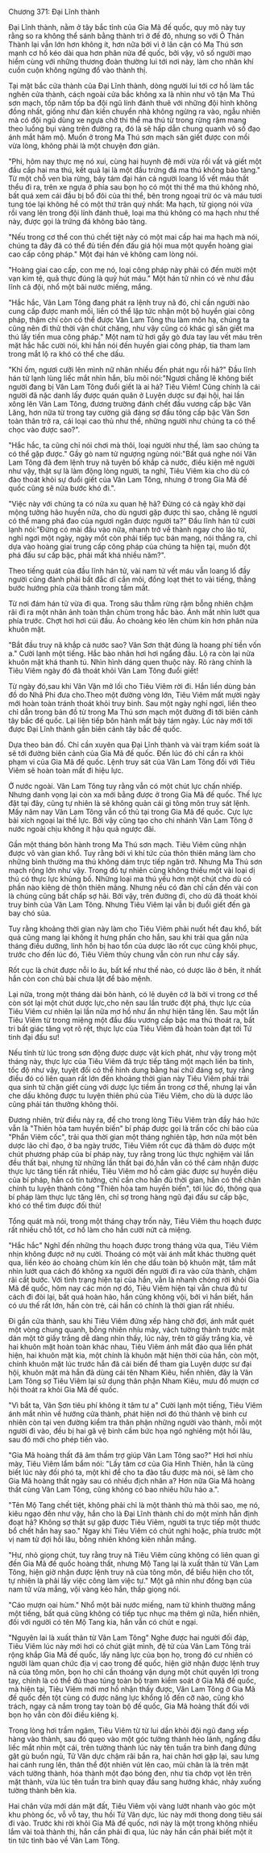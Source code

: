 




Chương 371: Đại Lĩnh thành


Đại Lĩnh thành, nằm ở tây bắc tỉnh của Gia Mã đế quốc, quy mô này tuy rằng so ra không thể sánh bằng thành trì ở đế đô, nhưng so với Ô Thản Thành lại vẫn lớn hơn không ít, hơn nữa bởi vì ở lân cận có Ma Thú sơn mạnh cơ hồ kéo dài qua hơn phân nửa đế quốc, bởi vậy, vô số người mạo hiểm cùng với những thương đoàn thường lui tới nơi này, làm cho nhân khí cuồn cuộn không ngừng đổ vào thành thị.

Tại mặt bắc cửa thành của Đại Lĩnh thành, dòng người lui tới cơ hồ làm tắc nghẽn cửa thành, cách ngoài cửa bắc không xa là nhìn như vô tận Ma Thú sơn mạch, tốp năm tốp ba đội ngũ lính đánh thuê với những đội hình không đồng nhất, giống như đàn kiến chuyển nhà không ngừng ra vào, ngẫu nhiên mà có đội ngũ dùng xe ngựa chở thi thể ma thú từ trong rừng rậm mang theo luồng bụi vàng trên đường ra, đó là sẽ hấp dẫn chung quanh vô số đạo ánh mắt hâm mộ. Muốn ở trong Ma Thú sơn mạch săn giết được con mồi vừa lòng, không phải là một chuyện đơn giản.

"Phi, hôm nay thực mẹ nó xui, cùng hai huynh đệ mới vừa rồi vất vả giết một đầu cấp hai ma thú, kết quả lại là một đầu trứng đá ma thú không bảo tàng." Từ một chỗ ven bìa rừng, bảy tám đại hán cả người loang lổ vết máu thất thểu đi ra, trên xe ngựa ở phía sau bọn họ có một thi thể ma thú không nhỏ, bất quá xem cái đầu bị bổ đôi của thi thể, bên trong ngoại trừ óc và máu tươi tung tóe lại không hề có một thứ trân quý nhất: Ma hạch, từ giọng nói vừa rồi vang lên trong đội lính đánh thuê, loại ma thú không có ma hạch như thế này, được gọi là trứng đá không bảo tàng.

"Nếu trong cơ thể con thú chết tiệt này có một mai cấp hai ma hạch mà nói, chúng ta đây đã có thể đủ tiền đến đấu giá hội mua một quyển hoàng giai cao cấp công pháp." Một đại hán vẻ không cam lòng nói.

"Hoàng giai cao cấp, con mẹ nó, loại công pháp này phải có đến mười một vạn kim tệ, quả thực đúng là quỷ hút máu." Một hán tử nhìn có vẻ như đầu lĩnh cả đội, nhổ một bãi nước miếng, mắng.

"Hắc hắc, Vân Lam Tông đang phát ra lệnh truy nã đó, chỉ cần người nào cung cấp được manh mối, liền có thể lập tức nhận một bộ huyền giai công pháp, thậm chí còn có thể được Vân Lam Tông thu làm môn hạ, chúng ta cũng nên đi thử thời vận chút chăng, như vậy cũng có khác gì săn giết ma thú lấy tiền mua công pháp." Một nam tử hơi gầy gò đưa tay lau vết máu trên mặt hắc hắc cười nói, khi hắn nói đến huyền giai công pháp, tia tham lam trong mắt lộ ra khó có thể che dấu.

"Khỉ ốm, ngươi cưỡi lên mình nữ nhân nhiều đến phát ngu rồi hả?" Đầu lĩnh hán tử lạnh lùng liếc mắt nhìn hắn, bĩu môi nói:"Ngươi chẳng lẽ không biết người đang bị Vân Lam Tông đuổi giết là ai hả? Tiêu Viêm! Cũng chính là cái người đã nặc danh lấy được quán quân ở Luyện dược sư đại hội, hai lần xông lên Vân Lam Tông, đương trường đánh chết đấu vương cấp bậc Vân Lăng, hơn nữa từ trong tay cường giả đáng sợ đấu tông cấp bậc Vân Sơn toàn thân trở ra, cái loại cao thủ như thế, những người như chúng ta có thể chọc vào được sao?".

"Hắc hắc, ta cũng chỉ nói chơi mà thôi, loại người như thế, làm sao chúng ta có thể gặp được." Gầy gò nam tử ngượng ngùng nói:"Bất quá nghe nói Vân Lam Tông đã đem lệnh truy nã tuyên bố khắp cả nước, điều kiện mê người như vậy, thật sự là làm động lòng người, ta nghĩ, Tiêu Viêm kia cho dù có đào thoát khỏi sự đuổi giết của Vân Lam Tông, nhưng ở trong Gia Mã đế quốc cũng sẽ nửa bước khó đi.".

"Việc này với chúng ta có nửa xu quan hệ hả? Đừng có cả ngày khờ dại mộng tưởng hão huyền nữa, cho dù ngươi gặp được thì sao, chẳng lẽ ngươi có thể mang phá đao của ngươi ngăn được người ta?" Đầu lĩnh hán tử cười lạnh nói:"Đừng có mài đầu vào nữa, nhanh trở về thành ngay cho lão tử, nghỉ ngơi một ngày, ngày mốt còn phải tiếp tục bán mạng, nói thẳng ra, chỉ dựa vào hoàng giai trung cấp công pháp của chúng ta hiện tại, muốn đột phá đấu sư cấp bậc, phải mất khá nhiều năm?".

Theo tiếng quát của đầu lĩnh hán tử, vài nam tử vết máu vẫn loang lổ đầy người cũng đành phải bất đắc dĩ cắn môi, đồng loạt thét to vài tiếng, thẳng bước hướng phía cửa thành trong tầm mắt.

Từ nơi đám hán tử vừa đi qua. Trong sâu thẳm rừng rậm bỗng nhiên chậm rãi đi ra một nhân ảnh toàn thân chùm trong hắc bào. Ánh mắt nhìn lướt qua phía trước. Chợt hơi hơi cúi đầu. Áo choàng kéo lên chùm kín hơn phân nửa khuôn mặt.

"Bắt đầu truy nã khắp cả nước sao? Vân Sơn thật đúng là hoang phí tiền vốn a." Cười lạnh một tiếng. Hắc bào nhân hơi hơi ngẩng đầu. Lộ ra còn lại nửa khuôn mặt khá thanh tú. Nhìn hình dáng quen thuộc này. Rõ ràng chính là Tiêu Viêm ngày đó đã thoát khỏi Vân Lam Tông đuổi giết!

Từ ngày đó,sau khi Vân Vận mở lối cho Tiêu Viêm rời đi. Hắn liền dùng bản đồ do Nhã Phi đưa cho.Theo một đường vòng lớn, Tiêu Viêm mất mười ngày mới hoàn toàn tránh thoát khỏi truy binh. Sau một ngày nghỉ ngơi, liền theo chỉ dẫn trong bản đồ từ trong Ma Thú sơn mạch một đường đi tới biên cảnh tây bắc đế quốc. Lại liên tiếp bôn hành mất bảy tám ngày. Lúc này mới tới được Đại Lĩnh thành gần biên cảnh tây bắc đế quốc.

Dựa theo bản đồ. Chỉ cần xuyên qua Đại Lĩnh thành và vài trạm kiểm soát là sẽ tới đường biên cảnh của Gia Mã đế quốc. Đến lúc đó chỉ cần ra khỏi phạm vi của Gia Mã đế quốc. Lệnh truy sát của Vân Lam Tông đối với Tiêu Viêm sẽ hoàn toàn mất đi hiệu lực.

Ở nước ngoài. Vân Lam Tông tuy rằng vẫn có một chút lực chấn nhiếp. Nhưng danh vọng lại còn xa mới bằng được ở trong Gia Mã đế quốc. Thế lực đặt tại đây, cũng tự nhiên là sẽ không quản cái gì tông môn truy sát lệnh. Mấy năm nay Vân Lam Tông vẫn cố thủ tại trong Gia Mã đế quốc. Cực lực bài xích ngoại lai thế lực. Bởi vậy cũng tạo cho chi nhánh Vân Lam Tông ở nước ngoài chịu không ít hậu quả ngược đãi.

Gần một tháng bôn hành trong Ma Thú sơn mạch. Tiêu Viêm cũng nhận được vô vàn gian khổ. Tuy rằng bởi vì khí tức của thôn thiên mãng làm cho những bình thường ma thú không dám trực tiếp ngăn trở. Nhưng Ma Thú sơn mạch rộng lớn như vậy. Trong đó tự nhiên cũng không thiếu một vài loại dị thú có thực lực khủng bố. Những loại ma thú yếu hơn một chút cho dù có phần nào kiêng dè thôn thiên mãng. Nhưng nếu có đàn chỉ cần đến vài con là chúng cũng bất chấp sợ hãi. Bởi vậy, trên đường đi, cho dù đã thoát khỏi truy binh của Vân Lam Tông. Nhưng Tiêu Viêm lại vẫn bị đuổi giết đến gà bay chó sủa.

Tuy rằng khoảng thời gian này làm cho Tiêu Viêm phải nuốt hết đau khổ, bất quá cũng mang lại không ít hưng phấn cho hắn, sau khi trải qua gần nửa tháng điều dưỡng, linh hồn bị hao tổn của dược lão rốt cục cũng khôi phục, trước cho đến lúc đó, Tiêu Viêm thủy chung vẫn còn run như cầy sấy.

Rốt cục là chút được nỗi lo âu, bất kể như thế nào, có dược lão ở bên, ít nhất hắn còn con chủ bài chưa lật để bảo mệnh.

Lại nữa, trong một tháng dài bôn hành, có lẽ duyên cớ là bởi vì trong cơ thể còn sót lại một chút dược lực,cho nên sau lần trước đột phá, thực lực của Tiêu Viêm cư nhiên lại lần nữa mơ hồ như ẩn như hiện tăng lên. Sau một lần Tiêu Viêm từ trong miệng một đầu đấu vương cấp bậc ma thú thoát ra, bất tri bất giác tăng vọt rõ rệt, thực lực của Tiêu Viêm đã hoàn toàn đạt tới Tứ tinh đại đấu sư!

Nếu tính từ lúc trong sơn động được dược vật kích phát, như vậy trong một tháng này, thực lực của Tiêu Viêm đã trực tiếp tăng một mạch liền ba tinh, tốc độ như vậy, tuyệt đối có thể hình dung bằng hai chữ đáng sợ, tuy rằng điều đó có liên quan rất lớn đến khoảng thời gian này Tiêu Viêm phải trải qua sinh tử chặn giết cùng với dược lực tiềm ẩn trong cơ thể, nhưng lại vẫn che dấu không được tu luyện thiên phú của Tiêu Viêm, cho dù là dược lão cũng phải tán thưởng không thôi.

Đương nhiên, trừ điều này ra, để cho trong lòng Tiêu Viêm tràn đầy háo hức vẫn là "Thiên hỏa tam huyền biến" bí pháp được gọi là trấn cốc chi bảo của "Phần Viêm cốc", trải qua thời gian một tháng nghiên tập, hơn nữa một bên dược lão chỉ đạo, ở ba ngày trước, Tiêu Viêm rốt cục đã thăm dò được một chút phương pháp của bí pháp này, tuy rằng trong lúc thực nghiệm vài lần đều thất bại, nhưng từ những lần thất bại đó,hắn vẫn có thể cảm nhận được thực lực tăng tiến rất nhiều, Tiêu Viêm mơ hồ cảm giác được sự huyền diệu của bí pháp, hắn có tin tưởng, chỉ cần cho hắn đủ thời gian, hắn có thể chân chính tu luyện thành công "Thiên hỏa tam huyền biến", tới lúc đó, thông qua bí pháp làm thực lực tăng lên, chỉ sợ trong hàng ngũ đại đấu sư cấp bậc, khó có thể tìm được đối thủ!

Tổng quát mà nói, trong một tháng chạy trốn này, Tiêu Viêm thu hoạch được rất nhiều chỗ tốt, cơ hồ làm cho hắn cười nứt cả miệng.

"Hắc hắc" Nghĩ đến những thu hoạch được trong tháng vừa qua, Tiêu Viêm nhịn không được nở nụ cười. Thoáng có một vài ánh mắt khác thường quét qua, liền kéo áo choàng chùm kín lên che dấu toàn bộ khuôn mặt, tầm mắt nhìn lướt qua cách đó không xa người đến người đi ra vào cửa thành, chậm rãi cất bước. Với tình trạng hiện tại của hắn, vẫn là nhanh chóng rời khỏi Gia Mã đế quốc, hôm nay các món nợ đó, Tiêu Viêm hiện tại vẫn chưa đủ tư cách đi đòi lại, bất quá hoàn hảo, hắn cũng không vội, bởi vì hắn biết, hắn có ưu thế rất lớn, hắn còn trẻ, cái hắn có chính là thời gian rất nhiều.

Đi gần cửa thành, sau khi Tiêu Viêm đứng xếp hàng chờ đợi, ánh mắt quét một vòng chung quanh, bỗng nhiên nhíu mày, vách tường thành trước mặt dán một tờ giấy trắng dễ dàng nhìn thấy, lúc này, trên tờ giấy trắng kia, vẽ hai khuôn mặt hoàn toàn khác nhau, Tiêu Viêm ánh mắt đảo qua liền phát hiện, hai khuôn mặt kia, một chính là khuôn mặt hiện thời của hắn, còn một, chính khuôn mặt lúc trước hắn đã cải biến để tham gia Luyện dược sư đại hội, khuôn mặt mà hắn đã dùng cái tên Nham Kiêu, hiển nhiên, đây là Vân Lam Tông sợ Tiêu Viêm lại sử dụng thân phận Nham Kiêu, mưu đồ mượn cơ hội thoát ra khỏi Gia Mã đế quốc.

"Vì bắt ta, Vân Sơn tiêu phí không ít tâm tư a" Cười lạnh một tiếng, Tiêu Viêm ánh mắt nhìn về hướng cửa thành, phát hiện nơi đó thủ thành vệ binh cư nhiên còn tại ven đường kiểm tra thân phận những người vào thành, mỗi một người đi vào, đều bị hai gã vệ binh cầm bức họa ngó nghiêng một hồi lâu, sau đó mới cho phép tiến vào.

"Gia Mã hoàng thất đã âm thầm trợ giúp Vân Lam Tông sao?" Hơi hơi nhíu mày, Tiêu Viêm lẩm bẩm nói: "Lấy tâm cơ của Gia Hình Thiên, hẳn là cũng biết lúc này đối phó ta, một khi để cho ta đào tẩu được mà nói, sẽ làm cho Gia Mã hoàng thất ngày sau có nhiều địch nhân a? Hơn nữa Gia Mã hoàng thất cùng Vân Lam Tông, cũng không có bao nhiêu hữu hảo a.".

"Tên Mộ Tang chết tiệt, không phải chỉ là một thành thủ mà thôi sao, mẹ nó, kiêu ngạo đến như vậy, hắn cho là Đại Lĩnh thành chỉ do một mình hắn định đoạt hả? Không sợ thật sự gặp được Tiêu Viêm, người ta trực tiếp một thước bổ chết hắn hay sao." Ngay khi Tiêu Viêm có chút nghi hoặc, phía trước một vị nam tử đợi hồi lâu, bỗng nhiên không kiên nhẫn mắng.

"Hư, nhỏ giọng chút, tuy rằng truy nã Tiêu Viêm cũng không có liên quan gì đến Gia Mã đế quốc hoàng thất, nhưng Mộ Tang lại là xuất thân từ Vân Lam Tông, hiện giờ nhận được lệnh truy nả của tông môn, để biểu hiện cho tốt, tự nhiên là phải lấy việc công làm việc tư." Một gã nhìn như đồng bạn của nam tử vừa mắng, vội vàng kéo hắn, thấp giọng nói.

"Cáo mượn oai hùm." Nhổ một bãi nước miếng, nam tử khinh thường mắng một tiếng, bất quá cũng không có tiếp tục nhục mạ thêm gì nữa, hiển nhiên, đối với người có tên Mộ Tang kia, hắn vẫn có chút e ngại.

"Nguyên lai là xuất thân từ Vân Lam Tông" Nghe được hai người đối đáp, Tiêu Viêm lúc này mới hơi có chút giật mình, đệ tử của Vân Lam Tông trải rộng khắp Gia Mã đế quốc, lấy năng lực của bọn họ, trong đó cư nhiên có người làm quan chức địa vị cao trong đế quốc, hiện giờ nhận được lệnh truy nã của tông môn, bọn họ chỉ cần thoáng vận dụng một chút quyền lợi trong tay, chính là có thể đủ thao túng toàn bộ trạm kiểm soát ở Gia Mã đế quốc, mà hiện tại, Tiêu Viêm mới mơ hồ nhận thấy được, Vân Lam Tông ở Gia Mã đế quốc đến tột cùng có được năng lực khổng lồ đến cỡ nào, cũng khó trách, ngay cả nắm trong tay toàn bộ đế quốc, Gia Mã hoàng thất đối với bọn họ vẫn còn đôi điều kiêng kị.

Trong lòng hơi trầm ngâm, Tiêu Viêm từ từ lui dần khỏi đội ngũ đang xếp hàng vào thành, sau đó quẹo vào một góc tường thành hẻo lánh, ngẩng đầu liếc mắt nhìn một cái, trên tường thành lúc này tên tuần tra binh đang đứng gật gù buồn ngủ, Tử Vân dực chậm rãi bắn ra, hai chân hơi gập lại, sau lưng hai cánh rung lên, thân thể đột nhiên vút lên cao, mũi chân là là trên mặt vách tường thành, hóa thành một đạo bóng đen, như tia chớp vọt lên trên mặt thành, vừa lúc tên tuần tra binh quay đầu sang hướng khác, nhảy xuống tường thành bên kia.

Hai chân vừa mới dán mặt đất, Tiêu Viêm vội vàng lướt nhanh vào góc một khu phòng ốc, vỗ vỗ tay, thu hồi Tử Vân dực, lúc này mới thong dong tiêu sái đi vào. Trước khi rời khỏi Gia Mã đế quốc, nơi này là một trong không nhiều lắm vài toà thành thị, hắn cần phải đi qua, lúc này hắn cần phải biết một ít tin tức tình bào về Vân Lam Tông.




